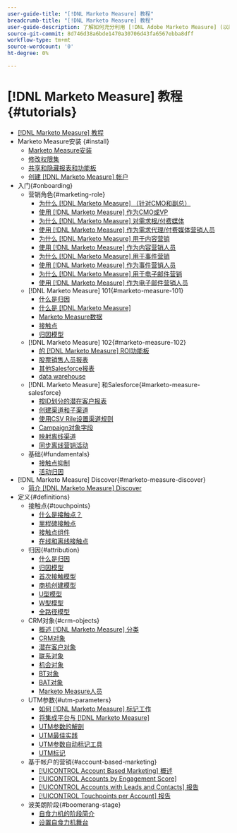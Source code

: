 ```yaml
---
user-guide-title: "[!DNL Marketo Measure] 教程"
breadcrumb-title: "[!DNL Marketo Measure] 教程"
user-guide-description: 了解如何充分利用 [!DNL Adobe Marketo Measure] (以前称为 [!DNL Bizible]), the industry's leading B2B marketing attribution application. Watch tutorials on installation, onboarding, [!DNL Marketo Measure] 基础知识和定义。
source-git-commit: 8d746d38a6bde1470a30706d43fa6567ebba8dff
workflow-type: tm+mt
source-wordcount: '0'
ht-degree: 0%

---
```



# [!DNL Marketo Measure] 教程 {#tutorials}

+ [[!DNL Marketo Measure] 教程](overview.md)
+ Marketo Measure安装 {#install}
   + [Marketo Measure安装](installing/install-production.md)
   + [修改权限集](installing/modify-permission-sets-production.md)
   + [共享和隐藏报表和功能板](installing/sharing-reports-production.md)
   + [创建 [!DNL Marketo Measure] 帐户](installing/creating-marketo-measure-account-production.md)
+ 入门{#onboarding}
   + 营销角色{#marketing-role}
      + [为什么 [!DNL Marketo Measure] （针对CMO和副总）](onboarding/marketing-role/cmo-and-vp-why.md)
      + [使用 [!DNL Marketo Measure] 作为CMO或VP](onboarding/marketing-role/cmo-and-vp-using.md)
      + [为什么 [!DNL Marketo Measure] 对需求根/付费媒体](onboarding/marketing-role/demand-gen-why.md)
      + [使用 [!DNL Marketo Measure] 作为需求代理/付费媒体营销人员](onboarding/marketing-role/demand-gen-using.md)
      + [为什么 [!DNL Marketo Measure] 用于内容营销](onboarding/marketing-role/content-marketing-why.md)
      + [使用 [!DNL Marketo Measure] 作为内容营销人员](onboarding/marketing-role/content-marketing-using.md)
      + [为什么 [!DNL Marketo Measure] 用于事件营销](onboarding/marketing-role/events-marketing-why.md)
      + [使用 [!DNL Marketo Measure] 作为事件营销人员](onboarding/marketing-role/events-marketing-using.md)
      + [为什么 [!DNL Marketo Measure] 用于电子邮件营销](onboarding/marketing-role/email-marketing-why.md)
      + [使用 [!DNL Marketo Measure] 作为电子邮件营销人员](onboarding/marketing-role/email-marketing-using.md)
   + [!DNL Marketo Measure] 101{#marketo-measure-101}
      + [什么是归因](onboarding/marketo-measure-101/what-is-attribution.md)
      + [什么是 [!DNL Marketo Measure]](onboarding/marketo-measure-101/what-is-marketo-measure.md)
      + [Marketo Measure数据](onboarding/marketo-measure-101/marketo-measure-data.md)
      + [接触点](onboarding/marketo-measure-101/touchpoints.md)
      + [归因模型](onboarding/marketo-measure-101/attribution-models.md)
   + [!DNL Marketo Measure] 102{#marketo-measure-102}
      + [的 [!DNL Marketo Measure] ROI功能板](onboarding/marketo-measure-102/roi-dashboards.md)
      + [股票销售人员报表](onboarding/marketo-measure-102/stock-salesforce-reports.md)
      + [其他Salesforce报表](onboarding/marketo-measure-102/addtional-salesforce-reports.md)
      + [data warehouse](onboarding/marketo-measure-102/data-warehouse.md)
   + [!DNL Marketo Measure] 和Salesforce{#marketo-measure-salesforce}
      + [按ID划分的潜在客户报表](onboarding/marketo-measure-salesforce/leads-by-id-report.md)
      + [创建渠道和子渠道](onboarding/marketo-measure-salesforce/creating-channels-subchannels.md)
      + [使用CSV Rile设置渠道规则](onboarding/marketo-measure-salesforce/channel-rules-csv.md)
      + [Campaign对象字段](onboarding/marketo-measure-salesforce/campaign-object-fields.md)
      + [映射离线渠道](onboarding/marketo-measure-salesforce/mapping-offline-channels.md)
      + [同步离线营销活动](onboarding/marketo-measure-salesforce/syncing-offline-campaigns.md)
   + 基础{#fundamentals}
      + [接触点抑制](onboarding/marketo-measure-salesforce/touchpoint-suppression.md)
      + [活动归因](onboarding/fundamentals/activities-attribution.md)
+ [!DNL Marketo Measure] Discover{#marketo-measure-discover}
   + [简介 [!DNL Marketo Measure] Discover](marketo-measure-discover/introduction-to-marketo-measure-discover.md)
+ 定义{#definitions}
   + 接触点{#touchpoints}
      + [什么是接触点？](definitions/touchpoints/what-is-a-touchpoint.md)
      + [里程碑接触点](definitions/touchpoints/milestone-touchpoints.md)
      + [接触点组件](definitions/touchpoints/touchpoint-components.md)
      + [在线和离线接触点](definitions/touchpoints/online-offline-touchpoints.md)
   + 归因{#attribution}
      + [什么是归因](definitions/attribution/what-is-attribution.md)
      + [归因模型](definitions/attribution/attribution-models.md)
      + [首次接触模型](definitions/attribution/first-touch-model.md)
      + [商机创建模型](definitions/attribution/lead-creation-model.md)
      + [U型模型](definitions/attribution/u-shaped-model.md)
      + [W型模型](definitions/attribution/w-shaped-model.md)
      + [全路径模型](definitions/attribution/full-path-model.md)
   + CRM对象{#crm-objects}
      + [概述 [!DNL Marketo Measure] 分类](definitions/crm-objects/taxonomy-overview.md)
      + [CRM对象](definitions/crm-objects/crm-objects.md)
      + [潜在客户对象](definitions/crm-objects/lead-object.md)
      + [联系对象](definitions/crm-objects/contact-object.md)
      + [机会对象](definitions/crm-objects/opportunity-object.md)
      + [BT对象](definitions/crm-objects/bt-object.md)
      + [BAT对象](definitions/crm-objects/bat-object.md)
      + [Marketo Measure人员](definitions/crm-objects/marketo-measure-person.md)
   + UTM参数{#utm-parameters}
      + [如何 [!DNL Marketo Measure] 标记工作](definitions/utm-parameters/how-marketo-measure-tagging-works.md)
      + [将集成平台与 [!DNL Marketo Measure]](definitions/utm-parameters/connecting-integrated-platforms-with-marketo-measure.md)
      + [UTM参数的解剖](definitions/utm-parameters/anatomy-of-a-utm-parameter.md)
      + [UTM最佳实践](definitions/utm-parameters/utm-best-practices.md)
      + [UTM参数自动标记工具](definitions/utm-parameters/utm-parameter-auto-tagging-tools.md)
      + [UTM标记](definitions/utm-parameters/utm-tagging.md)
   + 基于帐户的营销{#account-based-marketing}
      + [[!UICONTROL Account Based Marketing] 概述](definitions/account-based-marketing/abm-overview.md)
      + [[!UICONTROL Accounts by Engagement Score]](definitions/account-based-marketing/accounts-by-engagement-score.md)
      + [[!UICONTROL Accounts with Leads and Contacts] 报告](definitions/account-based-marketing/accounts-with-leads-and-contacts.md)
      + [[!UICONTROL Touchpoints per Account] 报告](definitions/account-based-marketing/touchpoints-per-account-report.md)
   + 波美朗阶段{#boomerang-stage}
      + [自食力机的阶段简介](definitions/boomerang-stage/introduction-to-boomerang-stages.md)
      + [设置自食力机舞台](definitions/boomerang-stage/setting-up-boomerang-stages.md)
